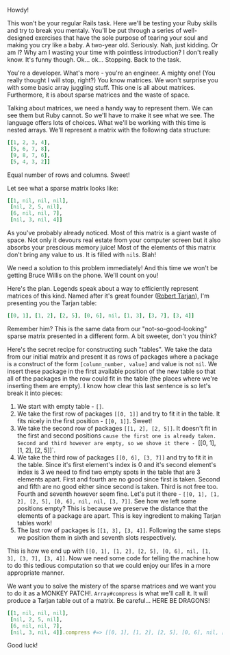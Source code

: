 Howdy!

This won't be your regular Rails task. Here we'll be testing your Ruby skills and try to break you mentaly. You'll be put through a series of well-designed exercises that have the sole purpose of tearing your soul and making you cry like a baby. A two-year old. Seriously. Nah, just kidding. Or am I? Why am I wasting your time with pointless introduction? I don't really know. It's funny though. Ok... ok... Stopping. Back to the task.

You're a developer. What's more - you're an engineer. A mighty one! (You really thought I will stop, right?) You know matrices. We won't surprise you with some basic array juggling stuff. This one is all about matrices. Furthermore, it is about sparse matrices and the waste of space.

Talking about matrices, we need a handy way to represent them. We can see them but Ruby cannot. So we'll have to make it see what we see. The language offers lots of choices. What we'll be working with this time is nested arrays. We'll represent a matrix with the following data structure:

```ruby
[[1, 2, 3, 4],
 [5, 6, 7, 8],
 [9, 8, 7, 6],
 [5, 4, 3, 2]]
```

Equal number of rows and columns. Sweet!

Let see what a sparse matrix looks like:

```ruby
[[1, nil, nil, nil],
 [nil, 2, 5, nil],
 [6, nil, nil, 7],
 [nil, 3, nil, 4]]
```

As you've probably already noticed. Most of this matrix is a giant waste of space. Not only it devours real estate from your computer screen but it also absorbs your prescious memory juice! Most of the elements of this matrix don't bring any value to us. It is filled with `nil`s. Blah!

We need a solution to this problem immediately! And this time we won't be getting Bruce Willis on the phone. We'll count on you!

Here's the plan. Legends speak about a way to efficiently represent matrices of this kind. Named after it's great founder ([Robert Tarjan](http://en.wikipedia.org/wiki/Robert_Tarjan)), I'm presenting you the Tarjan table:

```ruby
[[0, 1], [1, 2], [2, 5], [0, 6], nil, [1, 3], [3, 7], [3, 4]]
```

Remember him? This is the same data from our "not-so-good-looking" sparse matrix presented in a different form. A bit sweeter, don't you think?

Here's the secret recipe for constructing such "tables". We take the data from our initial matrix and present it as rows of packages where a package is a construct of the form `[column_number, value]` and value is not `nil`. We insert these package in the first available position of the new table so that all of the packages in the row could fit in the table (the places where we're inserting them are empty). I know how clear this last sentence is so let's break it into pieces:

1. We start with empty table - `[]`.
2. We take the first row of packages `[[0, 1]]` and try to fit it in the table. It fits nicely in the first position - `[[0, 1]]`. Sweet!
3. We take the second row of packages `[[1, 2], [2, 5]]`. It doesn't fit in the first and second positions `cause the first one is already taken. Second and third however are empty, so we shove it there - `[[0, 1], [1, 2], [2, 5]]`.
4. We take the third row of packages `[[0, 6], [3, 7]]` and try to fit it in the table. Since it's first element's index is 0 and it's second element's index is 3 we need to find two empty spots in the table that are 3 elements apart. First and fourth are no good since first is taken. Second and fifth are no good either since second is taken. Third is not free too. Fourth and seventh however seem fine. Let's put it there - `[[0, 1], [1, 2], [2, 5], [0, 6], nil, nil, [3, 7]]`. See how we left some positions empty? This is because we preserve the distance that the elements of a package are apart. This is key ingredient to making Tarjan tables work!
5. The last row of packages is `[[1, 3], [3, 4]]`. Following the same steps we position them in sixth and seventh slots respectively.

This is how we end up with `[[0, 1], [1, 2], [2, 5], [0, 6], nil, [1, 3], [3, 7], [3, 4]]`. Now we need some code for telling the machine how to do this tedious computation so that we could enjoy our lifes in a more appropriate manner.

We want you to solve the mistery of the sparse matrices and we want you to do it as a MONKEY PATCH!. `Array#compress` is what we'll call it. It will produce a Tarjan table out of a matrix. Be careful... HERE BE DRAGONS!

```ruby
[[1, nil, nil, nil],
 [nil, 2, 5, nil],
 [6, nil, nil, 7],
 [nil, 3, nil, 4]].compress #=> [[0, 1], [1, 2], [2, 5], [0, 6], nil, [1, 3], [3, 7], [3, 4]]
```

Good luck!
